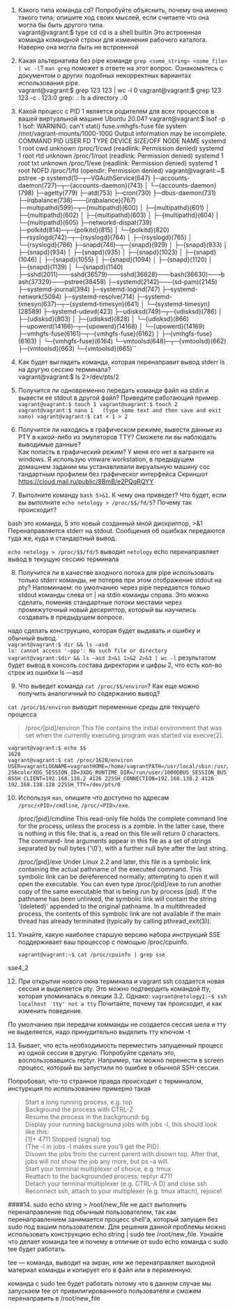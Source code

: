 1. Какого типа команда cd? Попробуйте объяснить, почему она именно такого типа; опишите ход своих мыслей, если считаете что она могла бы быть другого типа.  
    vagrant@vagrant:$ type cd
    cd is a shell builtin
Это встроенная команда командной строки для изменения рабочего каталога. Наверно она могла быть не встроенной  

2. Какая альтернатива без pipe команде `grep <some_string> <some_file> | wc -l`? `man grep` поможет в ответе на этот вопрос. Ознакомьтесь с документом о других подобных некорректных вариантах использования pipe.  
    vagrant@vagrant:$ grep 123 123 | wc -l
    0
    vagrant@vagrant:$ grep 123 123 -c .
    123:0
    grep: .: Is a directory
    .:0

3. Какой процесс с PID 1 является родителем для всех процессов в вашей виртуальной машине Ubuntu 20.04?
    vagrant@vagrant:$ lsof -p 1
    lsof: WARNING: can't stat() fuse.vmhgfs-fuse file system /mnt/vagrant-mounts/1000-1000
      Output information may be incomplete.
    COMMAND PID USER   FD      TYPE DEVICE SIZE/OFF NODE NAME
    systemd   1 root  cwd   unknown                      /proc/1/cwd (readlink: Permission denied)
    systemd   1 root  rtd   unknown                      /proc/1/root (readlink: Permission denied)
    systemd   1 root  txt   unknown                      /proc/1/exe (readlink: Permission denied)
    systemd   1 root NOFD                                /proc/1/fd (opendir: Permission denied)
    vagrant@vagrant:~$ pstree -p
    systemd(1)─┬─VGAuthService(647)
           ├─accounts-daemon(727)─┬─{accounts-daemon}(743)
           │                      └─{accounts-daemon}(798)
           ├─agetty(779)
           ├─atd(753)
           ├─cron(730)
           ├─dbus-daemon(731)
           ├─irqbalance(738)───{irqbalance}(767)
           ├─multipathd(599)─┬─{multipathd}(600)
           │                 ├─{multipathd}(601)
           │                 ├─{multipathd}(602)
           │                 ├─{multipathd}(603)
           │                 ├─{multipathd}(604)
           │                 └─{multipathd}(605)
           ├─networkd-dispat(739)
           ├─polkitd(814)─┬─{polkitd}(815)
           │              └─{polkitd}(820)
           ├─rsyslogd(742)─┬─{rsyslogd}(764)
           │               ├─{rsyslogd}(765)
           │               └─{rsyslogd}(766)
           ├─snapd(746)─┬─{snapd}(929)
           │            ├─{snapd}(933)
           │            ├─{snapd}(934)
           │            ├─{snapd}(935)
           │            ├─{snapd}(1023)
           │            ├─{snapd}(1046)
           │            ├─{snapd}(1055)
           │            ├─{snapd}(1094)
           │            ├─{snapd}(1120)
           │            ├─{snapd}(1139)
           │            └─{snapd}(1140)
           ├─sshd(2011)───sshd(36579)───sshd(36628)───bash(36630)───bash(37329)───pstree(38458)
           ├─systemd(2142)───(sd-pam)(2145)
           ├─systemd-journal(394)
           ├─systemd-logind(747)
           ├─systemd-network(5094)
           ├─systemd-resolve(714)
           ├─systemd-timesyn(637)─┬─{systemd-timesyn}(641)
           │                      └─{systemd-timesyn}(28589)
           ├─systemd-udevd(423)
           ├─udisksd(749)─┬─{udisksd}(786)
           │              ├─{udisksd}(803)
           │              ├─{udisksd}(828)
           │              └─{udisksd}(866)
           ├─upowerd(14166)─┬─{upowerd}(14168)
           │                └─{upowerd}(14169)
           ├─vmhgfs-fuse(6161)─┬─{vmhgfs-fuse}(6162)
           │                   ├─{vmhgfs-fuse}(6163)
           │                   └─{vmhgfs-fuse}(6164)
           └─vmtoolsd(648)─┬─{vmtoolsd}(662)
                           ├─{vmtoolsd}(663)
                           └─{vmtoolsd}(665)``

4. Как будет выглядеть команда, которая перенаправит вывод stderr ls на другую сессию терминала?  
    vagrant@vagrant:$ ls 2>/dev/pts/2

5. Получится ли одновременно передать команде файл на stdin и вывести ее stdout в другой файл? Приведите работающий пример.  
`vagrant@vagrant:$ touch 1
vagrant@vagrant:$ touch 2
vagrant@vagrant:$ nano 1  
   (type some text and then save and exit nano)
vagrant@vagrant:$ cat < 1 > 2`
    
6. Получится ли находясь в графическом режиме, вывести данные из PTY в какой-либо из эмуляторов TTY? Сможете ли вы наблюдать выводимые данные?  
Как попасть в графический режим? У меня его нет в вагранте на windows.
Я использую vmware workstation, в предыдущем домашнем задании мы устанавливали вируальную машину сос тандартным профилем без графическог интерфейса
Скриншот https://cloud.mail.ru/public/8BmB/e2PQgRQYY

7. Выполните команду `bash 5>&1`. К чему она приведет? Что будет, если вы выполните `echo netology > /proc/$$/fd/5`? Почему так происходит?  

bash это команда, 5 это новый созданный мной дискриптор, >&1  Перенаправляется stderr на stdout. Сообщения об ошибках передаются туда же, куда и стандартный вывод.  

`echo netology > /proc/$$/fd/5` выводит `netology`  echo перенаправляет вывод в текущую сессию терминала  

8. Получится ли в качестве входного потока для pipe использовать только stderr команды, не потеряв при этом отображение stdout на pty? Напоминаем: по умолчанию через pipe передается только stdout команды слева от | на stdin команды справа. Это можно сделать, поменяв стандартные потоки местами через промежуточный новый дескриптор, который вы научились создавать в предыдущем вопросе.  

надо сделать конструкцию, которая будет выдавать и ошибку и обычный вывод.  
`vagrant@vagrant:$ dir && ls —asd`  
`ls: cannot access '—ppp': No such file or directory`
`vagrant@vagrant:$dir && ls —asd 3>&1 1>&2 2>&3 | wc -l`
результатом будет вывод в консоль состава директории и цифры 2, что есть кол-во строк из ошибки ls —asd

9. Что выведет команда `cat /proc/$$/environ`? Как еще можно получить аналогичный по содержанию вывод?  

`cat /proc/$$/environ` выводит переменные среды для текущего процесса  

>/proc/[pid]/environ 
This file contains the initial environment that was set when the 
currently executing program was started via execve(2). 

    vagrant@vagrant:$ echo $$
    1628
    vagrant@vagrant:$ cat /proc/1628/environ
    USER=vagrantLOGNAME=vagrantHOME=/home/vagrantPATH=/usr/local/sbin:/usr/local/bin:/usr/sbin:/usr/bin:/sbin:/bin:/usr/games:/usr/local/games:/snap/binSHELL=/bin/bashTERM=xterm-256colorXDG_SESSION_ID=3XDG_RUNTIME_DIR=/run/user/1000DBUS_SESSION_BUS_ADDRESS=unix:path=/run/user/1000/busXDG_SESSION_TYPE=ttyXDG_SESSION_CLASS=userMOTD_SHOWN=pamLANG=en_US.UTF-8SSH_CLIENT=192.168.138.2 4126 22SSH_CONNECTION=192.168.138.2 4126 192.168.138.128 22SSH_TTY=/dev/pts/0

10. Используя `man`, опишите что доступно по адресам `/proc/<PID>/cmdline`, `/proc/<PID>/exe`.

    /proc/[pid]/cmdline
              This read-only file holds the complete command line for
              the process, unless the process is a zombie.  In the
              latter case, there is nothing in this file: that is, a
              read on this file will return 0 characters.  The command-
              line arguments appear in this file as a set of strings
              separated by null bytes ('\0'), with a further null byte
              after the last string.

    /proc/[pid]/exe
              Under Linux 2.2 and later, this file is a symbolic link
              containing the actual pathname of the executed command.
              This symbolic link can be dereferenced normally;
              attempting to open it will open the executable.  You can
              even type /proc/[pid]/exe to run another copy of the same
              executable that is being run by process [pid].  If the
              pathname has been unlinked, the symbolic link will contain
              the string '(deleted)' appended to the original pathname.
              In a multithreaded process, the contents of this symbolic
              link are not available if the main thread has already
              terminated (typically by calling pthread_exit(3)).

11. Узнайте, какую наиболее старшую версию набора инструкций SSE поддерживает ваш процессор с помощью /proc/cpuinfo.

    `vagrant@vagrant:~$ cat /proc/cpuinfo | grep sse`  

 sse4_2

12. При открытии нового окна терминала и vagrant ssh создается новая сессия и выделяется pty.
Это можно подтвердить командой tty, которая упоминалась в лекции 3.2. Однако:
    `vagrant@netology1:~$ ssh localhost 'tty' not a tty`
Почитайте, почему так происходит, и как изменить поведение.

По умолчанию при передачи комманды не создается сессия шела и тту не выделяется, надо принудительно выделить тту ключом -t  

13. Бывает, что есть необходимость переместить запущенный процесс из одной сессии в другую. Попробуйте сделать это, воспользовавшись reptyr. Например, так можно перенести в screen процесс, который вы запустили по ошибке в обычной SSH-сессии.    

Попробовал, что-то странное правда происходит с терминалом, инстуркция по использованию примерно такая

>Start a long running process, e.g. top  
Background the process with CTRL-Z  
Resume the process in the background: bg  
Display your running background jobs with jobs -l, this should look like this:  
[1]+ 4711 Stopped (signal) top  
(The -l in jobs -l makes sure you'll get the PID)  
Disown the jobs from the current parent with disown top. After that, jobs will not show the job any more, but ps -a will.  
Start your terminal multiplexer of choice, e.g. tmux  
Reattach to the backgrounded process: reptyr 4711  
Detach your terminal multiplexer (e.g. CTRL-A D) and close ssh  
Reconnect ssh, attach to your multiplexer (e.g. tmux attach), rejoice!  
> 

####14. sudo echo string > /root/new_file не даст выполнить перенаправление под обычным пользователем, так как перенаправлением занимается процесс shell'а, который запущен без sudo под вашим пользователем. Для решения данной проблемы можно использовать конструкцию echo string | sudo tee /root/new_file. Узнайте что делает команда tee и почему в отличие от sudo echo команда с sudo tee будет работать.  

tee — команда, выводит на экран, или же перенаправляет выходной материал команды и копирует его в файл или в переменную.  

команда с sudo tee будет работать потому что в данном случае мы запускаем tee от привилигированнного пользователя и сможем перенаправить в /root/new_file






    




